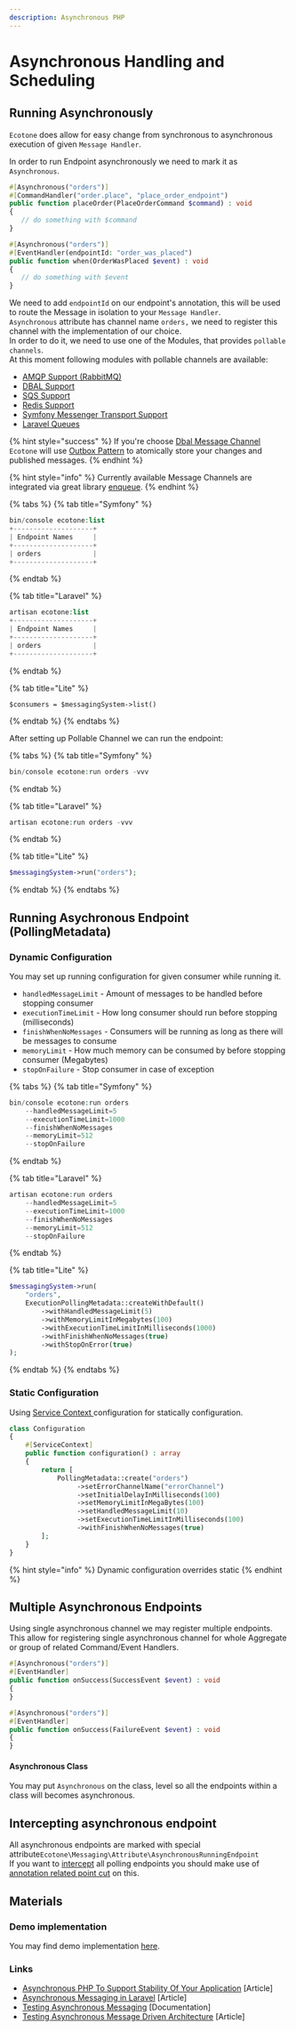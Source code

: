 ```yaml
---
description: Asynchronous PHP
---
```


# Asynchronous Handling and Scheduling

## Running Asynchronously

`Ecotone` does allow for easy change from synchronous to asynchronous execution of given `Message Handler`.

In order to run Endpoint asynchronously we need to mark it as `Asynchronous`.

```php
#[Asynchronous("orders")]
#[CommandHandler("order.place", "place_order_endpoint")
public function placeOrder(PlaceOrderCommand $command) : void
{
   // do something with $command
}
```

```php
#[Asynchronous("orders")]
#[EventHandler(endpointId: "order_was_placed")
public function when(OrderWasPlaced $event) : void
{
   // do something with $event
}
```

We need to add `endpointId` on our endpoint's annotation, this will be used to route the Message in isolation to your `Message Handler`.\
`Asynchronous` attribute has channel name `orders,` we need to register this channel with the implementation of our choice. \
In order to do it, we need to use one of the Modules, that provides `pollable channels`. \
At this moment following modules with pollable channels are available:

* [AMQP Support (RabbitMQ)](../../modules/amqp-support-rabbitmq.md#message-channel)
* [DBAL Support](../../modules/dbal-support.md#message-channel)
* [SQS Support](../../modules/amazon-sqs-support.md)
* [Redis Support](../../modules/redis-support.md)
* [Symfony Messenger Transport Support](../../modules/symfony/symfony-messenger-transport.md)
* [Laravel Queues](../../modules/laravel/laravel-queues.md)

{% hint style="success" %}
If you're choose [Dbal Message Channel](../../modules/dbal-support.md#message-channel) `Ecotone` will use [Outbox Pattern](../../quick-start-php-ddd-cqrs-event-sourcing/resiliency-and-error-handling.md) to atomically store your changes and published messages.
{% endhint %}

{% hint style="info" %}
Currently available Message Channels are integrated via great library [enqueue](https://github.com/php-enqueue/enqueue).
{% endhint %}

{% tabs %}
{% tab title="Symfony" %}
```php
bin/console ecotone:list
+--------------------+
| Endpoint Names     |
+--------------------+
| orders             |
+--------------------+
```
{% endtab %}

{% tab title="Laravel" %}
```php
artisan ecotone:list
+--------------------+
| Endpoint Names     |
+--------------------+
| orders             |
+--------------------+
```
{% endtab %}

{% tab title="Lite" %}
```
$consumers = $messagingSystem->list()
```
{% endtab %}
{% endtabs %}

After setting up Pollable Channel we can run the endpoint:

{% tabs %}
{% tab title="Symfony" %}
```php
bin/console ecotone:run orders -vvv
```
{% endtab %}

{% tab title="Laravel" %}
```php
artisan ecotone:run orders -vvv
```
{% endtab %}

{% tab title="Lite" %}
```php
$messagingSystem->run("orders");
```
{% endtab %}
{% endtabs %}

## Running Asychronous Endpoint (PollingMetadata)

### Dynamic Configuration

You may set up running configuration for given consumer while running it.

* `handledMessageLimit` - Amount of messages to be handled before stopping consumer
* `executionTimeLimit` - How long consumer should run before stopping (milliseconds)
* `finishWhenNoMessages` - Consumers will be running as long as there will be messages to consume
* `memoryLimit` - How much memory can be consumed by before stopping consumer (Megabytes)
* `stopOnFailure` - Stop consumer in case of exception

{% tabs %}
{% tab title="Symfony" %}
```php
bin/console ecotone:run orders 
    --handledMessageLimit=5 
    --executionTimeLimit=1000 
    --finishWhenNoMessages
    --memoryLimit=512
    --stopOnFailure
```
{% endtab %}

{% tab title="Laravel" %}
```php
artisan ecotone:run orders
    --handledMessageLimit=5 
    --executionTimeLimit=1000
    --finishWhenNoMessages 
    --memoryLimit=512
    --stopOnFailure
```
{% endtab %}

{% tab title="Lite" %}
```php
$messagingSystem->run(
    "orders", 
    ExecutionPollingMetadata::createWithDefault()
        ->withHandledMessageLimit(5)
        ->withMemoryLimitInMegabytes(100)
        ->withExecutionTimeLimitInMilliseconds(1000)
        ->withFinishWhenNoMessages(true)
        ->withStopOnError(true)
);
```
{% endtab %}
{% endtabs %}

### Static Configuration

Using [Service Context ](../../messaging/service-application-configuration.md)configuration for statically configuration.

```php
class Configuration
{    
    #[ServiceContext]
    public function configuration() : array
    {
        return [
            PollingMetadata::create("orders")
                 ->setErrorChannelName("errorChannel")
                 ->setInitialDelayInMilliseconds(100)
                 ->setMemoryLimitInMegaBytes(100)
                 ->setHandledMessageLimit(10)
                 ->setExecutionTimeLimitInMilliseconds(100)
                 ->withFinishWhenNoMessages(true)
        ];
    }
}
```

{% hint style="info" %}
Dynamic configuration overrides static
{% endhint %}

## Multiple Asynchronous Endpoints

Using single asynchronous channel we may register multiple endpoints. \
This allow for registering single asynchronous channel for whole Aggregate or group of related Command/Event Handlers.&#x20;

```php
#[Asynchronous("orders")]
#[EventHandler]
public function onSuccess(SuccessEvent $event) : void
{
}

#[Asynchronous("orders")]
#[EventHandler]
public function onSuccess(FailureEvent $event) : void
{
}
```

#### Asynchronous Class

You may put `Asynchronous` on the class, level so all the endpoints within a class will becomes asynchronous.

## Intercepting asynchronous endpoint

All asynchronous endpoints are marked with special attribute`Ecotone\Messaging\Attribute\AsynchronousRunningEndpoint` \
If you want to [intercept](../extending-messaging-middlewares/interceptors.md) all polling endpoints you should make use of [annotation related point cut](../extending-messaging-middlewares/interceptors.md#pointcut) on this.

## Materials

### Demo implementation

You may find demo implementation [here](https://github.com/ecotoneframework/quickstart-examples/tree/main/OutboxPattern).

### Links

* [Asynchronous PHP To Support Stability Of Your Application](https://blog.ecotone.tech/asynchronous-php/) \[Article]
* [Asynchronous Messaging in Laravel](https://blog.ecotone.tech/ddd-and-messaging-with-laravel-and-ecotone/) \[Article]
* [Testing Asynchronous Messaging](../testing-support/testing-asynchronous-messaging.md) \[Documentation]
* [Testing Asynchronous Message Driven Architecture](https://blog.ecotone.tech/testing-messaging-architecture-in-php/) \[Article]
